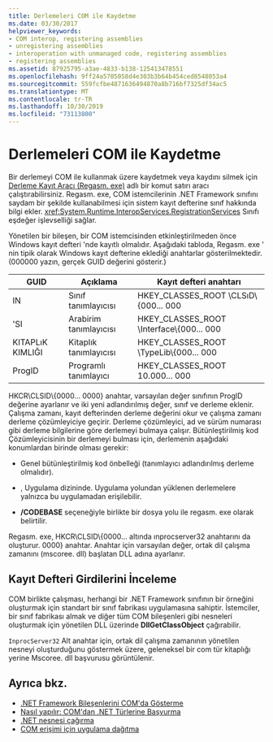 ```yaml
---
title: Derlemeleri COM ile Kaydetme
ms.date: 03/30/2017
helpviewer_keywords:
- COM interop, registering assemblies
- unregistering assemblies
- interoperation with unmanaged code, registering assemblies
- registering assemblies
ms.assetid: 87925795-a3ae-4833-b138-125413478551
ms.openlocfilehash: 9ff24a5705058d4e303b3b64b454ced8548053a4
ms.sourcegitcommit: 559fcfbe4871636494870a8b716bf7325df34ac5
ms.translationtype: MT
ms.contentlocale: tr-TR
ms.lasthandoff: 10/30/2019
ms.locfileid: "73113800"
---
```

# <a name="registering-assemblies-with-com"></a>Derlemeleri COM ile Kaydetme
Bir derlemeyi COM ile kullanmak üzere kaydetmek veya kaydını silmek için [Derleme Kayıt Aracı (Regasm. exe)](../tools/regasm-exe-assembly-registration-tool.md) adlı bir komut satırı aracı çalıştırabilirsiniz. Regasm. exe, COM istemcilerinin .NET Framework sınıfını saydam bir şekilde kullanabilmesi için sistem kayıt defterine sınıf hakkında bilgi ekler. <xref:System.Runtime.InteropServices.RegistrationServices> Sınıfı eşdeğer işlevselliği sağlar.  
  
 Yönetilen bir bileşen, bir COM istemcisinden etkinleştirilmeden önce Windows kayıt defteri 'nde kayıtlı olmalıdır. Aşağıdaki tabloda, Regasm. exe ' nin tipik olarak Windows kayıt defterine eklediği anahtarlar gösterilmektedir. (000000 yazın, gerçek GUID değerini gösterir.)  
  
|GUID|Açıklama|Kayıt defteri anahtarı|  
|----------|-----------------|------------------|  
|IN|Sınıf tanımlayıcısı|HKEY_CLASSES_ROOT \CLSıD\\{000... 000|  
|'SI|Arabirim tanımlayıcısı|HKEY_CLASSES_ROOT \Interface\\{000... 000|  
|KITAPLıK KIMLIĞI|Kitaplık tanımlayıcısı|HKEY_CLASSES_ROOT \TypeLib\\{000... 000|  
|ProgID|Programlı tanımlayıcı|HKEY_CLASSES_ROOT 10.000... 000|  
  
 HKCR\CLSID\\{0000... 0000} anahtar, varsayılan değer sınıfının ProgID değerine ayarlanır ve iki yeni adlandırılmış değer, sınıf ve derleme eklenir. Çalışma zamanı, kayıt defterinden derleme değerini okur ve çalışma zamanı derleme çözümleyiciye geçirir. Derleme çözümleyici, ad ve sürüm numarası gibi derleme bilgilerine göre derlemeyi bulmaya çalışır. Bütünleştirilmiş kod Çözümleyicisinin bir derlemeyi bulması için, derlemenin aşağıdaki konumlardan birinde olması gerekir:  
  
- Genel bütünleştirilmiş kod önbelleği (tanımlayıcı adlandırılmış derleme olmalıdır).  
  
- , Uygulama dizininde. Uygulama yolundan yüklenen derlemelere yalnızca bu uygulamadan erişilebilir.  
  
- **/CODEBASE** seçeneğiyle birlikte bir dosya yolu ile regasm. exe olarak belirtilir.  
  
 Regasm. exe, HKCR\CLSID\\{0000... altında ınprocserver32 anahtarını da oluşturur. 0000} anahtar. Anahtar için varsayılan değer, ortak dil çalışma zamanını (mscoree. dll) başlatan DLL adına ayarlanır.  
  
## <a name="examining-registry-entries"></a>Kayıt Defteri Girdilerini İnceleme  
 COM birlikte çalışması, herhangi bir .NET Framework sınıfının bir örneğini oluşturmak için standart bir sınıf fabrikası uygulamasına sahiptir. İstemciler, bir sınıf fabrikası almak ve diğer tüm COM bileşenleri gibi nesneleri oluşturmak için yönetilen DLL üzerinde **DllGetClassObject** çağırabilir.  
  
 `InprocServer32` Alt anahtar için, ortak dil çalışma zamanının yönetilen nesneyi oluşturduğunu göstermek üzere, geleneksel bir com tür kitaplığı yerine Mscoree. dll başvurusu görüntülenir.  
  
## <a name="see-also"></a>Ayrıca bkz.

- [.NET Framework Bileşenlerini COM'da Gösterme](exposing-dotnet-components-to-com.md)
- [Nasıl yapılır: COM'dan .NET Türlerine Başvurma](how-to-reference-net-types-from-com.md)
- [.NET nesnesi çağırma](https://docs.microsoft.com/previous-versions/dotnet/netframework-4.0/8hw8h46b(v=vs.100))
- [COM erişimi için uygulama dağıtma](https://docs.microsoft.com/previous-versions/dotnet/netframework-4.0/c2850st8(v=vs.100))
